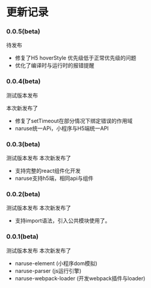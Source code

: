 # 更新记录

### 0.0.5(beta)

待发布

+ 修复了H5 hoverStyle 优先级低于正常优先级的问题
+ 优化了编译时与运行时的报错提醒

### 0.0.4(beta)

测试版本发布

本次新发布了

* 修复了setTimeout在部分情况下绑定错误的作用域
* naruse统一APi，小程序与H5端统一API

### 0.0.3(beta)

测试版本发布
本次新发布了

* 支持完整的react组件化开发
* naruse支持h5端，相同api与组件
### 0.0.2(beta)
测试版本发布
本次新发布了
* 支持import语法，引入公共模块使用了。
### 0.0.1(beta)
测试版本发布
本次新发布了
* naruse-element        (小程序dom模拟)
* naruse-parser         (js运行引擎)
* naruse-webpack-loader (开发webpack插件与loader)

